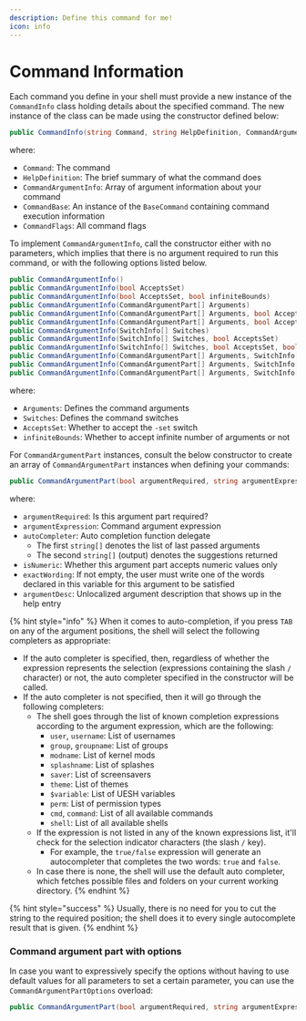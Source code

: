 ```yaml
---
description: Define this command for me!
icon: info
---
```


# Command Information

Each command you define in your shell must provide a new instance of the `CommandInfo` class holding details about the specified command. The new instance of the class can be made using the constructor defined below:

```csharp
public CommandInfo(string Command, string HelpDefinition, CommandArgumentInfo[] CommandArgumentInfo, BaseCommand CommandBase, CommandFlags Flags = CommandFlags.None)
```

where:

* `Command`: The command
* `HelpDefinition`: The brief summary of what the command does
* `CommandArgumentInfo`: Array of argument information about your command
* `CommandBase`: An instance of the `BaseCommand` containing command execution information
* `CommandFlags`: All command flags

To implement `CommandArgumentInfo`, call the constructor either with no parameters, which implies that there is no argument required to run this command, or with the following options listed below.

```csharp
public CommandArgumentInfo()
public CommandArgumentInfo(bool AcceptsSet)
public CommandArgumentInfo(bool AcceptsSet, bool infiniteBounds)
public CommandArgumentInfo(CommandArgumentPart[] Arguments)
public CommandArgumentInfo(CommandArgumentPart[] Arguments, bool AcceptsSet)
public CommandArgumentInfo(CommandArgumentPart[] Arguments, bool AcceptsSet, bool infiniteBounds)
public CommandArgumentInfo(SwitchInfo[] Switches)
public CommandArgumentInfo(SwitchInfo[] Switches, bool AcceptsSet)
public CommandArgumentInfo(SwitchInfo[] Switches, bool AcceptsSet, bool infiniteBounds)
public CommandArgumentInfo(CommandArgumentPart[] Arguments, SwitchInfo[] Switches)
public CommandArgumentInfo(CommandArgumentPart[] Arguments, SwitchInfo[] Switches, bool AcceptsSet)
public CommandArgumentInfo(CommandArgumentPart[] Arguments, SwitchInfo[] Switches, bool AcceptsSet, bool infiniteBounds)
```

where:

* `Arguments`: Defines the command arguments
* `Switches`: Defines the command switches
* `AcceptsSet`: Whether to accept the `-set` switch
* `infiniteBounds`: Whether to accept infinite number of arguments or not

For `CommandArgumentPart` instances, consult the below constructor to create an array of `CommandArgumentPart` instances when defining your commands:

```csharp
public CommandArgumentPart(bool argumentRequired, string argumentExpression, Func<string[], string[]> autoCompleter = null, bool isNumeric = false, string[] exactWording = null, string argumentDesc = "")
```

where:

* `argumentRequired`: Is this argument part required?
* `argumentExpression`: Command argument expression
* `autoCompleter`: Auto completion function delegate
  * The first `string[]` denotes the list of last passed arguments
  * The second `string[]` (output) denotes the suggestions returned
* `isNumeric`: Whether this argument part accepts numeric values only
* `exactWording`: If not empty, the user must write one of the words declared in this variable for this argument to be satisfied
* `argumentDesc`: Unlocalized argument description that shows up in the help entry

{% hint style="info" %}
When it comes to auto-completion, if you press `TAB` on any of the argument positions, the shell will select the following completers as appropriate:

* If the auto completer is specified, then, regardless of whether the expression represents the selection (expressions containing the slash `/` character) or not, the auto completer specified in the constructor will be called.
* If the auto completer is not specified, then it will go through the following completers:
  * The shell goes through the list of known completion expressions according to the argument expression, which are the following:
    * `user`, `username`: List of usernames
    * `group`, `groupname`: List of groups
    * `modname`: List of kernel mods
    * `splashname`: List of splashes
    * `saver`: List of screensavers
    * `theme`: List of themes
    * `$variable`: List of UESH variables
    * `perm`: List of permission types
    * `cmd`, `command`: List of all available commands
    * `shell`: List of all available shells
  * If the expression is not listed in any of the known expressions list, it'll check for the selection indicator characters (the slash `/` key).
    * For example, the `true/false` expression will generate an autocompleter that completes the two words: `true` and `false`.
  * In case there is none, the shell will use the default auto completer, which fetches possible files and folders on your current working directory.
{% endhint %}

{% hint style="success" %}
Usually, there is no need for you to cut the string to the required position; the shell does it to every single autocomplete result that is given.
{% endhint %}

### Command argument part with options

In case you want to expressively specify the options without having to use default values for all parameters to set a certain parameter, you can use the `CommandArgumentPartOptions` overload:

```csharp
public CommandArgumentPart(bool argumentRequired, string argumentExpression, CommandArgumentPartOptions options)
```
